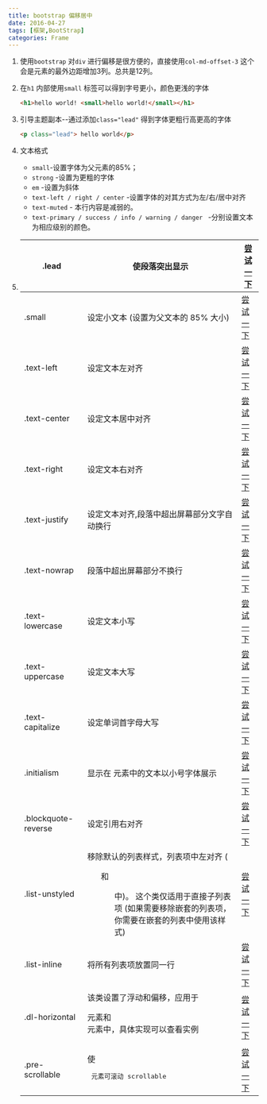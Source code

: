 ```yaml
---
title: bootstrap 偏移居中
date: 2016-04-27
tags: [框架,BootStrap]
categories: Frame
---
```


1. 使用`bootstrap` 对`div` 进行偏移是很方便的，直接使用`col-md-offset-3` 这个会是元素的最外边距增加3列。总共是12列。

2. 在`h1` 内部使用`small` 标签可以得到字号更小，颜色更浅的字体

   ```html
   <h1>hello world! <small>hello world!</small></h1>
   ```

3. 引导主题副本--通过添加`class="lead"` 得到字体更粗行高更高的字体

   ```html
   <p class="lead"> hello world</p>
   ```

4. 文本格式

   - `small`-设置字体为父元素的85%；
   - `strong` -设置为更粗的字体
   - `em` -设置为斜体
   - `text-left / right / center` -设置字体的对其方式为左/右/居中对齐
   - `text-muted` - 本行内容是减弱的。
   - `text-primary / success / info / warning / danger ` -分别设置文本为相应级别的颜色。

5. | .lead               | 使段落突出显示                                  | [尝试一下](http://www.runoob.com/try/try2.php?filename=trybs_ref_txt_lead) |
   | ------------------- | ---------------------------------------- | ---------------------------------------- |
   | .small              | 设定小文本 (设置为父文本的 85% 大小)                   | [尝试一下](http://www.runoob.com/try/try2.php?filename=trybs_ref_txt_small) |
   | .text-left          | 设定文本左对齐                                  | [尝试一下](http://www.runoob.com/try/try2.php?filename=trybs_ref_text-left) |
   | .text-center        | 设定文本居中对齐                                 | [尝试一下](http://www.runoob.com/try/try2.php?filename=trybs_ref_text-left) |
   | .text-right         | 设定文本右对齐                                  | [尝试一下](http://www.runoob.com/try/try2.php?filename=trybs_ref_text-left) |
   | .text-justify       | 设定文本对齐,段落中超出屏幕部分文字自动换行                   | [尝试一下](http://www.runoob.com/try/try2.php?filename=trybs_ref_text-left) |
   | .text-nowrap        | 段落中超出屏幕部分不换行                             | [尝试一下](http://www.runoob.com/try/try2.php?filename=trybs_ref_text-left) |
   | .text-lowercase     | 设定文本小写                                   | [尝试一下](http://www.runoob.com/try/try2.php?filename=trybs_ref_text-lowercase) |
   | .text-uppercase     | 设定文本大写                                   | [尝试一下](http://www.runoob.com/try/try2.php?filename=trybs_ref_text-lowercase) |
   | .text-capitalize    | 设定单词首字母大写                                | [尝试一下](http://www.runoob.com/try/try2.php?filename=trybs_ref_text-lowercase) |
   | .initialism         | 显示在 <abbr> 元素中的文本以小号字体展示                 | [尝试一下](http://www.runoob.com/try/try2.php?filename=trybs_ref_txt_abbr2) |
   | .blockquote-reverse | 设定引用右对齐                                  | [尝试一下](http://www.runoob.com/try/try2.php?filename=trybs_ref_txt_blockquote2) |
   | .list-unstyled      | 移除默认的列表样式，列表项中左对齐 ( <ul> 和 <ol> 中)。 这个类仅适用于直接子列表项    (如果需要移除嵌套的列表项，你需要在嵌套的列表中使用该样式) | [尝试一下](http://www.runoob.com/try/try2.php?filename=trybs_ref_txt_list-unstyled) |
   | .list-inline        | 将所有列表项放置同一行                              | [尝试一下](http://www.runoob.com/try/try2.php?filename=trybs_ref_txt_list-inline) |
   | .dl-horizontal      | 该类设置了浮动和偏移，应用于 <dl> 元素和 <dt> 元素中，具体实现可以查看实例 | [尝试一下](http://www.runoob.com/try/try2.php?filename=trybs_ref_txt_dl-horizontal) |
   | .pre-scrollable     | 使 <pre> 元素可滚动 scrollable                 | [尝试一下](http://www.runoob.com/try/try2.php?filename=trybs_ref_txt_pre2) |

   ​

